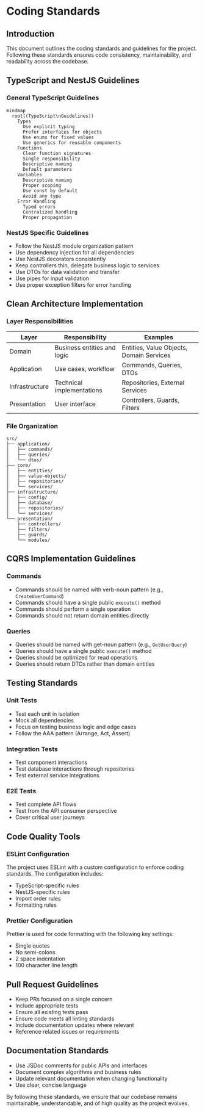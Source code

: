 # Coding Standards

## Introduction

This document outlines the coding standards and guidelines for the project. Following these standards ensures code consistency, maintainability, and readability across the codebase.

## TypeScript and NestJS Guidelines

### General TypeScript Guidelines

```mermaid
mindmap
  root((TypeScript\nGuidelines))
    Types
      Use explicit typing
      Prefer interfaces for objects
      Use enums for fixed values
      Use generics for reusable components
    Functions
      Clear function signatures
      Single responsibility
      Descriptive naming
      Default parameters
    Variables
      Descriptive naming
      Proper scoping
      Use const by default
      Avoid any type
    Error Handling
      Typed errors
      Centralized handling
      Proper propagation
```

### NestJS Specific Guidelines

- Follow the NestJS module organization pattern
- Use dependency injection for all dependencies
- Use NestJS decorators consistently
- Keep controllers thin, delegate business logic to services
- Use DTOs for data validation and transfer
- Use pipes for input validation
- Use proper exception filters for error handling

## Clean Architecture Implementation

### Layer Responsibilities

| Layer | Responsibility | Examples |
|-------|----------------|----------|
| Domain | Business entities and logic | Entities, Value Objects, Domain Services |
| Application | Use cases, workflow | Commands, Queries, DTOs |
| Infrastructure | Technical implementations | Repositories, External Services |
| Presentation | User interface | Controllers, Guards, Filters |

### File Organization

```
src/
├── application/
│   ├── commands/
│   ├── queries/
│   └── dtos/
├── core/
│   ├── entities/
│   ├── value-objects/
│   ├── repositories/
│   └── services/
├── infrastructure/
│   ├── config/
│   ├── database/
│   ├── repositories/
│   └── services/
└── presentation/
    ├── controllers/
    ├── filters/
    ├── guards/
    └── modules/
```

## CQRS Implementation Guidelines

### Commands

- Commands should be named with verb-noun pattern (e.g., `CreateUserCommand`)
- Commands should have a single public `execute()` method
- Commands should perform a single operation
- Commands should not return domain entities directly

### Queries

- Queries should be named with get-noun pattern (e.g., `GetUserQuery`)
- Queries should have a single public `execute()` method
- Queries should be optimized for read operations
- Queries should return DTOs rather than domain entities

## Testing Standards

### Unit Tests

- Test each unit in isolation
- Mock all dependencies
- Focus on testing business logic and edge cases
- Follow the AAA pattern (Arrange, Act, Assert)

### Integration Tests

- Test component interactions
- Test database interactions through repositories
- Test external service integrations

### E2E Tests

- Test complete API flows
- Test from the API consumer perspective
- Cover critical user journeys

## Code Quality Tools

### ESLint Configuration

The project uses ESLint with a custom configuration to enforce coding standards. The configuration includes:

- TypeScript-specific rules
- NestJS-specific rules
- Import order rules
- Formatting rules

### Prettier Configuration

Prettier is used for code formatting with the following key settings:

- Single quotes
- No semi-colons
- 2 space indentation
- 100 character line length

## Pull Request Guidelines

- Keep PRs focused on a single concern
- Include appropriate tests
- Ensure all existing tests pass
- Ensure code meets all linting standards
- Include documentation updates where relevant
- Reference related issues or requirements

## Documentation Standards

- Use JSDoc comments for public APIs and interfaces
- Document complex algorithms and business rules
- Update relevant documentation when changing functionality
- Use clear, concise language

By following these standards, we ensure that our codebase remains maintainable, understandable, and of high quality as the project evolves.
